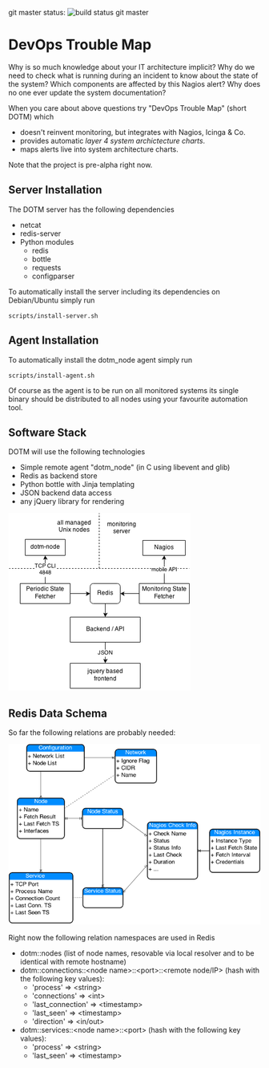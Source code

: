 git master status: 
![build status git master](https://travis-ci.org/lwindolf/Devops-Trouble-Map.svg?branch=master)


DevOps Trouble Map
==================

Why is so much knowledge about your IT architecture implicit? Why do we need to check what is running during an incident to know about the state of the system? Which components are affected by this Nagios alert? Why does no one ever update the system documentation?

When you care about above questions try "DevOps Trouble Map" (short DOTM) which

- doesn't reinvent monitoring, but integrates with Nagios, Icinga & Co.
- provides automatic *layer 4 system archictecture charts*.
- maps alerts live into system architecture charts.

Note that the project is pre-alpha right now.


Server Installation
--------------------

The DOTM server has the following dependencies

- netcat
- redis-server
- Python modules
  - redis
  - bottle
  - requests
  - configparser

To automatically install the server including its dependencies on Debian/Ubuntu 
simply run

    scripts/install-server.sh

   
Agent Installation
------------------

To automatically install the dotm_node agent simply run

    scripts/install-agent.sh

Of course as the agent is to be run on all monitored systems its single binary
should be distributed to all nodes using your favourite automation tool.


Software Stack
--------------

DOTM will use the following technologies

- Simple remote agent "dotm_node" (in C using libevent and glib)
- Redis as backend store
- Python bottle with Jinja templating
- JSON backend data access
- any jQuery library for rendering



![architecture overview](doc/dotm-architecture.png?raw=true)

Redis Data Schema
-----------------

So far the following relations are probably needed:

![entity overview](doc/dotm-er.png?raw=true)

Right now the following relation namespaces are used in Redis

- dotm::nodes (list of node names, resovable via local resolver and to be identical with remote hostname)
- dotm::connections::&lt;node name>::&lt;port>::&lt;remote node/IP> (hash with the following key values):
  * 'process' => &lt;string>
  * 'connections' => &lt;int>
  * 'last_connection' =>  &lt;timestamp>
  * 'last_seen' => &lt;timestamp>
  * 'direction' => &lt;in/out>
- dotm::services::&lt;node name>::&lt;port> (hash with the following key values):
  * 'process' => &lt;string>
  * 'last_seen' => &lt;timestamp>

